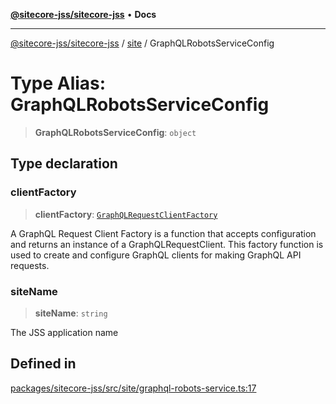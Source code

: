 [**@sitecore-jss/sitecore-jss**](../../README.md) • **Docs**

***

[@sitecore-jss/sitecore-jss](../../README.md) / [site](../README.md) / GraphQLRobotsServiceConfig

# Type Alias: GraphQLRobotsServiceConfig

> **GraphQLRobotsServiceConfig**: `object`

## Type declaration

### clientFactory

> **clientFactory**: [`GraphQLRequestClientFactory`](../../index/type-aliases/GraphQLRequestClientFactory.md)

A GraphQL Request Client Factory is a function that accepts configuration and returns an instance of a GraphQLRequestClient.
This factory function is used to create and configure GraphQL clients for making GraphQL API requests.

### siteName

> **siteName**: `string`

The JSS application name

## Defined in

[packages/sitecore-jss/src/site/graphql-robots-service.ts:17](https://github.com/Sitecore/jss/blob/85fd9b813b01a71614ef7fb536485926ec8242cf/packages/sitecore-jss/src/site/graphql-robots-service.ts#L17)
